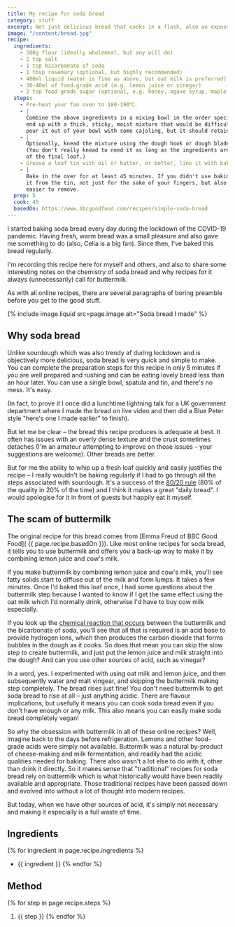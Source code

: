 ```yaml
---
title: My recipe for soda bread
category: stuff
excerpt: Not just delicious bread that cooks in a flash, also an exposé on Big Buttermilk!
image: "/content/bread.jpg"
recipe:
  ingredients:
    - 500g flour (ideally wholemeal, but any will do)
    - 2 tsp salt
    - 1 tsp bicarbonate of soda
    - 1 tbsp rosemary (optional, but highly recommended)
    - 400ml liquid (water is fine as above, but oat milk is preferred)
    - 30-40ml of food-grade acid (e.g. lemon juice or vinegar)
    - 2 tsp food-grade sugar (optional, e.g. honey, agave syrup, maple syrup)
  steps:
    - Pre-heat your fan oven to 180-190℃.
    - |
      Combine the above ingredients in a mixing bowl in the order specified. If you've got the amounts right, you should
      end up with a thick, sticky, moist mixture that would be difficult to work with your hands. You should be able to
      pour it out of your bowl with some cajoling, but it should retain some structure and not just be a liquid.
    - |
      Optionally, knead the mixture using the dough hook or dough blade attachment on your food processor or mixer.
      (You don't really knead to need it as long as the ingredients are well combined, but it does improve the texture
      of the final loaf.)
    - Grease a loaf tin with oil or butter, or better, line it with baking paper. Pour the mixture into the tin.
    - |
      Bake in the over for at least 45 minutes. If you didn't use baking paper, allow it to cool before trying to remove
      it from the tin, not just for the sake of your fingers, but also so that the loaf cools away from the sides and is
      easier to remove.
  prep: 5
  cook: 45
  basedOn: https://www.bbcgoodfood.com/recipes/simple-soda-bread
---
```


I started baking soda bread every day during the lockdown of the COVID-19
pandemic. Having fresh, warm bread was a small pleasure and also gave me
something to do (also, Celia is a big fan). Since then, I've baked this bread
regularly.

I'm recording this recipe here for myself and others, and also to share some
interesting notes on the chemistry of soda bread and why recipes for it always
(unnecessarily) call for buttermilk.

As with all online recipes, there are several paragraphs of boring preamble
before you get to the good stuff.

{% include image.liquid src=page.image alt="Soda bread I made" %}

## Why soda bread

Unlike sourdough which was also trendy af during lockdown and is objectively
more delicious, soda bread is very quick and simple to make. You can complete
the preparation steps for this recipe in only 5 minutes if you are well prepared
and rushing and can be eating lovely bread less than an hour later. You can use
a single bowl, spatula and tin, and there's no mess. It's easy.

(In fact, to prove it I once did a lunchtime lightning talk for a UK government
department where I made the bread on live video and then did a Blue Peter style
"here's one I made earlier" to finish).

But let me be clear – the bread this recipe produces is adequate at best. It
often has issues with an overly dense texture and the crust sometimes detaches
(I'm an amateur attempting to improve on those issues – your suggestions are
welcome). Other breads are better.

But for me the ability to whip up a fresh loaf quickly and easily justifies the
recipe – I really wouldn't be baking regularly if I had to go through all the
steps associated with sourdough. It's a success of the [80/20
rule](https://en.wikipedia.org/wiki/Pareto_principle) (80% of the quality in 20%
of the time) and I think it makes a great "daily bread". I would apologise for
it in front of guests but happily eat it myself.

## The scam of buttermilk

The original recipe for this bread comes from [Emma Freud of BBC Good Food](
{{ page.recipe.basedOn }}). Like most online recipes for soda bread, it tells you
to use buttermilk and offers you a back-up way to make it by combining lemon
juice and cow's milk.

If you make buttermilk by combining lemon juice and cow's milk, you'll see fatty
solids start to diffuse out of the milk and form lumps. It takes a few minutes.
Once I'd baked this loaf once, I had some questions about the buttermilk step
because I wanted to know if I get the same effect using the oat milk which I'd
normally drink, otherwise I'd have to buy cow milk especially.

If you look up the [chemical reaction that
occurs](https://en.wikipedia.org/w/index.php?title=Sodium_bicarbonate&oldid=1263890492#Cooking)
between the buttermilk and the bicarbonate of soda, you'll see that all that is
required is an acid base to provide hydrogen ions, which then produces the
carbon dioxide that forms bubbles in the dough as it cooks. So does that mean
you can skip the slow step to create buttermilk, and just put the lemon juice
and milk straight into the dough? And can you use other sources of acid, such as
vinegar?

In a word, yes. I experimented with using oat milk and lemon juice, and then
subsequently water and malt vingear, and skipping the buttermilk making step
completely. The bread rises just fine! You don't need buttermilk to get soda
bread to rise at all – just anything acidic. There are flavour implications,
but usefully it means you can cook soda bread even if you don't have enough or
any milk. This also means you can easily make soda bread completely vegan!

So why the obsession with buttermilk in all of these online recipes? Well,
imagine back to the days before refrigeration. Lemons and other food-grade acids
were simply not available. Buttermilk was a natural by-product of cheese-making
and milk fermentation, and readily had the acidic qualities needed for baking.
There also wasn't a lot else to do with it, other than drink it directly. So it
makes sense that "traditional" recipes for soda bread rely on buttermilk which
is what historically would have been readily available and appropriate. Those
traditional recipes have been passed down and evolved into without a lot of
thought into modern recipes.

But today, when we have other sources of acid, it's simply not necessary and
making it especially is a full waste of time.

<script type="application/ld+json">
{
  "@context": "https://schema.org",
  "@type": "Recipe",
  "@id": {{ page.url | absolute_url | jsonify }},
  "name": {{ page.title | jsonify }},
  "description": {{ page.excerpt | jsonify }},
  "author": {
    "@type": "Person",
    "name": {{ site.author | jsonify }},
    "url": {{ site.url | absolute_url | jsonify }}
  },
  "url": {{ page.permalink | jsonify }},
  "image": {{ page.image | absolute_url | jsonify }},
  "recipeIngredient": [
    {% for ingredient in page.recipe.ingredients -%}
      {{ ingredient | jsonify }}
      {%- unless forloop.last %},{% endunless %}
    {% endfor %}
  ],
  "recipeInstructions": [
    {% for step in page.recipe.steps -%}
      {
        "@type": "HowToStep",
        "text": {{ step | jsonify }}
      }
      {%- unless forloop.last %},{% endunless %}
    {% endfor %}
  ],
  "prepTime": "PT{{ page.recipe.prep }}M",
  "cookTime": "PT{{ page.recipe.cook }}M"
}
</script>

## Ingredients

{% for ingredient in page.recipe.ingredients %}
* {{ ingredient }}
{% endfor %}

## Method

{% for step in page.recipe.steps %}
1. {{ step }}
{% endfor %}
